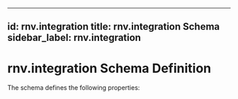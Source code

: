 
---
id: rnv.integration
title: rnv.integration Schema
sidebar_label: rnv.integration
---


# rnv.integration Schema Definition

The schema defines the following properties: